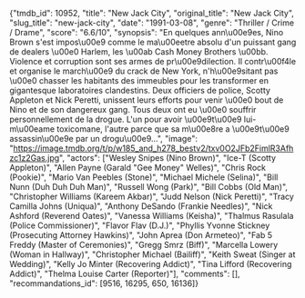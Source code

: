 {"tmdb_id": 10952, "title": "New Jack City", "original_title": "New Jack City", "slug_title": "new-jack-city", "date": "1991-03-08", "genre": "Thriller / Crime / Drame", "score": "6.6/10", "synopsis": "En quelques ann\u00e9es, Nino Brown s'est impos\u00e9 comme le ma\u00eetre absolu d'un puissant gang de dealers \u00e0 Harlem, les \u00ab Cash Money Brothers \u00bb. Violence et corruption sont ses armes de pr\u00e9dilection. Il contr\u00f4le et organise le march\u00e9 du crack de New York, n'h\u00e9sitant pas \u00e0 chasser les habitants des immeubles pour les transformer en gigantesque laboratoires clandestins. Deux officiers de police, Scotty Appleton et Nick Peretti, unissent leurs efforts pour venir \u00e0 bout de Nino et de son dangereux gang. Tous deux ont eu \u00e0 souffrir personnellement de la drogue. L'un pour avoir \u00e9t\u00e9 lui-m\u00eame toxicomane, l'autre parce que sa m\u00e8re a \u00e9t\u00e9 assassin\u00e9e par un drogu\u00e9...", "image": "https://image.tmdb.org/t/p/w185_and_h278_bestv2/txv0O2JFb2FimlR3Afhzc1z2Gas.jpg", "actors": ["Wesley Snipes (Nino Brown)", "Ice-T (Scotty Appleton)", "Allen Payne (Garald \"Gee Money\" Welles)", "Chris Rock (Pookie)", "Mario Van Peebles (Stone)", "Michael Michele (Selina)", "Bill Nunn (Duh Duh Duh Man)", "Russell Wong (Park)", "Bill Cobbs (Old Man)", "Christopher Williams (Kareem Akbar)", "Judd Nelson (Nick Peretti)", "Tracy Camilla Johns (Uniqua)", "Anthony DeSando (Frankie Needles)", "Nick Ashford (Reverend Oates)", "Vanessa Williams (Keisha)", "Thalmus Rasulala (Police Commissioner)", "Flavor Flav (D.J.)", "Phyllis Yvonne Stickney (Prosecuting Attorney Hawkins)", "John Aprea (Don Armeteo)", "Fab 5 Freddy (Master of Ceremonies)", "Gregg Smrz (Biff)", "Marcella Lowery (Woman in Hallway)", "Christopher Michael (Bailiff)", "Keith Sweat (Singer at Wedding)", "Kelly Jo Minter (Recovering Addict)", "Tina Lifford (Recovering Addict)", "Thelma Louise Carter (Reporter)"], "comments": [], "recommandations_id": [9516, 16295, 650, 16136]}